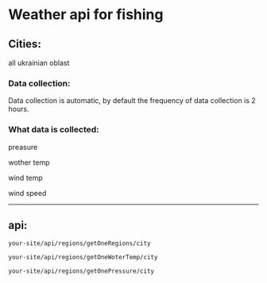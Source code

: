 # Weather api for fishing

## Cities:

all ukrainian oblast

### Data collection:

Data collection is automatic, by default the frequency of data collection is 2 hours.

### What data is collected:
preasure

wother temp

wind temp

wind speed
___
## api:

`your-site/api/regions/getOneRegions/city`

`your-site/api/regions/getOneWoterTemp/city`

`your-site/api/regions/getOnePressure/city`
